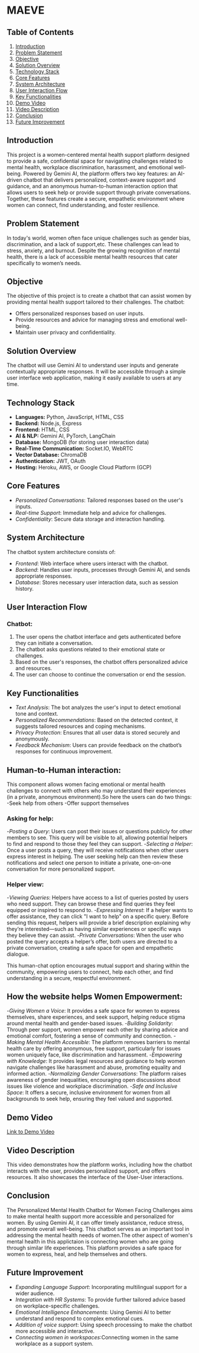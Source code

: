 # MAEVE

## Table of Contents
1. [Introduction](#introduction)
2. [Problem Statement](#problem-statement)
3. [Objective](#objective)
4. [Solution Overview](#solution-overview)
5. [Technology Stack](#technology-stack)
6. [Core Features](#core-features)
7. [System Architecture](#system-architecture)
8. [User Interaction Flow](#user-interaction-flow)
9. [Key Functionalities](#key-functionalities)
10. [Demo Video](#demo-video)
11. [Video Description](#video-description)
12. [Conclusion](#conclusion)
13. [Future Improvement](#future-improvements)


## Introduction
This project is a women-centered mental health support platform designed to provide a safe, confidential space for navigating challenges related to mental health, workplace discrimination, harassment, and emotional well-being. Powered by Gemini AI, the platform offers two key features: an AI-driven chatbot that delivers personalized, context-aware support and guidance, and an anonymous human-to-human interaction option that allows users to seek help or provide support through private conversations. Together, these features create a secure, empathetic environment where women can connect, find understanding, and foster resilience.
## Problem Statement
In today's world, women often face unique challenges such as gender bias, discrimination, and a lack of support,etc. These challenges can lead to stress, anxiety, and burnout. Despite the growing recognition of mental health, there is a lack of accessible mental health resources that cater specifically to women’s needs.

## Objective
The objective of this project is to create a chatbot that can assist women by providing mental health support tailored to their challenges. The chatbot:
- Offers personalized responses based on user inputs.
- Provide resources and advice for managing stress and emotional well-being.
- Maintain user privacy and confidentiality.
## Solution Overview
The chatbot will use Gemini AI to understand user inputs and generate contextually appropriate responses. It will be accessible through a simple user interface web application, making it easily available to users at any time.

## Technology Stack
- **Languages:** Python, JavaScript, HTML, CSS
- **Backend:** Node.js, Express
- **Frontend:** HTML, CSS
- **AI & NLP:** Gemini AI, PyTorch, LangChain
- **Database:** MongoDB (for storing user interaction data)
- **Real-Time Communication:** Socket.IO, WebRTC
- **Vector Database:** ChromaDB
- **Authentication:** JWT, OAuth
- **Hosting:** Heroku, AWS, or Google Cloud Platform (GCP)


## Core Features
- *Personalized Conversations*: Tailored responses based on the user's inputs.
- *Real-time Support*: Immediate help and advice for challenges.
- *Confidentiality*: Secure data storage and interaction handling.


## System Architecture
The chatbot system architecture consists of:
- *Frontend*: Web interface where users interact with the chatbot.
- *Backend*: Handles user inputs, processes through Gemini AI, and sends appropriate responses.
- *Database*: Stores necessary user interaction data, such as session history.

## User Interaction Flow
 ### Chatbot:
1. The user opens the chatbot interface and gets authenticated before they can initiate a conversation.
2. The chatbot asks questions related to their emotional state or challenges.
3. Based on the user's responses, the chatbot offers personalized advice and resources.
4. The user can choose to continue the conversation or end the session.
## Key Functionalities
- *Text Analysis*: The bot analyzes the user's input to detect emotional tone and context.
- *Personalized Recommendations*: Based on the detected context, it suggests tailored resources and coping mechanisms.
- *Privacy Protection*: Ensures that all user data is stored securely and anonymously.
- *Feedback Mechanism*: Users can provide feedback on the chatbot’s responses for continuous improvement.

  
## Human-to-Human interaction:
This component allows women facing emotional or mental health challenges to connect with others  who may understand their experiences (in a private, anonymous environment).So here the users can do two things: 
-Seek help from others
-Offer support themselves
	
### Asking for help:
-*Posting a Query*: Users can post their issues or questions publicly for other members to see. This query will be visible to all, allowing potential helpers to find and respond to those they feel they can support.
-*Selecting a Helper*: Once a user posts a query, they will receive notifications when other users express interest in helping. The user seeking help can then review these notifications and select one person to initiate a private, one-on-one conversation for more personalized support.

### Helper view:
-*Viewing Queries*: Helpers have access to a list of queries posted by users who need support. They can browse these and find queries they feel equipped or inspired to respond to.
-*Expressing Interest*: If a helper wants to offer assistance, they can click "I want to help" on a specific query. Before sending this request, helpers will provide a brief description explaining why they’re interested—such as having similar experiences or specific ways they believe they can assist.
-*Private Conversations*: When the user who posted the query accepts a helper’s offer, both users are directed to a private conversation, creating a safe space for open and empathetic dialogue.

This human-chat option encourages mutual support and sharing within the community, empowering users to connect, help each other, and find understanding in a secure, respectful environment.

## How the website helps Women Empowerment:

-*Giving Women a Voice*: It provides a safe space for women to express themselves, share experiences, and seek support, helping reduce stigma around mental health and gender-based issues.
-*Building Solidarity*: Through peer support, women empower each other by sharing advice and emotional comfort, fostering a sense of community and connection.
-*Making Mental Health Accessible*: The platform removes barriers to mental health care by offering anonymous, free support, particularly for issues women uniquely face, like discrimination and harassment.
-*Empowering with Knowledge*: It provides legal resources and guidance to help women navigate challenges like harassment and abuse, promoting equality and informed action.
-*Normalizing Gender Conversations*: The platform raises awareness of gender inequalities, encouraging open discussions about issues like violence and workplace discrimination.
-*Safe and Inclusive Space*: It offers a secure, inclusive environment for women from all backgrounds to seek help, ensuring they feel valued and supported.



## Demo Video
[Link to Demo Video](#) 

## Video Description
This video demonstrates how the platform works, including how the chatbot interacts with the user, provides personalized support, and offers resources. It also showcases the interface of the User-User interactions.

## Conclusion
The Personalized Mental Health Chatbot for Women Facing Challenges aims to make mental health support more accessible and personalized for women. By using Gemini AI, it can offer timely assistance, reduce stress, and promote overall well-being. This chatbot serves as an important tool in addressing the mental health needs of women.The other aspect of women's mental health in this applictaion is connecting women who are going through similar life experiences. This platform provides a safe space for women to express, heal, and help themselves and others.

## Future Improvement
- *Expanding Language Support*: Incorporating multilingual support for a wider audience.
- *Integration with HR Systems*: To provide further tailored advice based on workplace-specific challenges.
- *Emotional Intelligence Enhancements*: Using Gemini AI to better understand and respond to complex emotional cues.
- *Addition of voice support*: Using speech processing to make the chatbot more accessible and interactive.
- *Connecting women in workspaces*:Connecting women in the same workplace as a support system.
